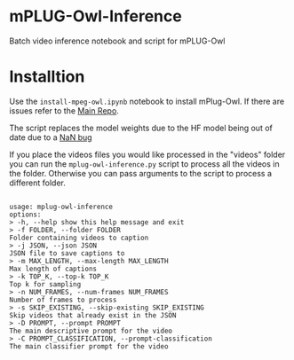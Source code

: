 # mPLUG-Owl-Inference

Batch video inference notebook and script for mPLUG-Owl

# Installtion

Use the `install-mpeg-owl.ipynb` notebook to install mPlug-Owl. If there are issues refer to the [Main Repo](https://github.com/X-PLUG/mPLUG-Owl).

The script replaces the model weights due to the HF model being out of date due to a [NaN bug](https://github.com/X-PLUG/mPLUG-Owl/issues/101)

If you place the videos files you would like processed in the "videos" folder you can run the `mplug-owl-inference.py` script to process all the videos in the folder. Otherwise you can pass arguments to the script to process a different folder.

```

usage: mplug-owl-inference
options:
> -h, --help show this help message and exit
> -f FOLDER, --folder FOLDER
Folder containing videos to caption
> -j JSON, --json JSON
JSON file to save captions to
> -m MAX_LENGTH, --max-length MAX_LENGTH
Max length of captions
> -k TOP_K, --top-k TOP_K
Top k for sampling
> -n NUM_FRAMES, --num-frames NUM_FRAMES
Number of frames to process
> -s SKIP_EXISTING, --skip-existing SKIP_EXISTING
Skip videos that already exist in the JSON
> -D PROMPT, --prompt PROMPT
The main descriptive prompt for the video
> -C PROMPT_CLASSIFICATION, --prompt-classification
The main classifier prompt for the video

```
